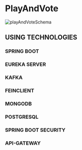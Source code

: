 # PlayAndVote

![playAndVoteSchema](https://github.com/tarikbozkurt/PlayAndVote/assets/18142344/aabed209-4121-4020-b7a9-6b2940cdf6c6)



## USING TECHNOLOGIES

### SPRING BOOT
### EUREKA SERVER
### KAFKA
### FEINCLIENT
### MONGODB
### POSTGRESQL
### SPRING BOOT SECURITY
### API-GATEWAY
